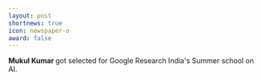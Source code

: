 ```yaml
---
layout: post
shortnews: true
icon: newspaper-o
award: false
---
```


<b>Mukul Kumar </b> got selected for Google Research India's Summer school on AI.
